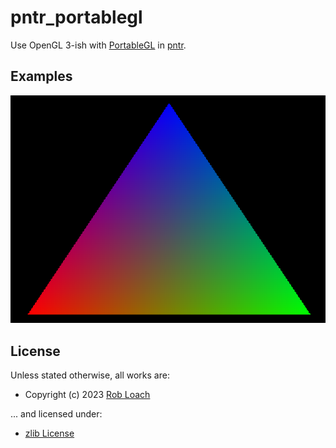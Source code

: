 # pntr_portablegl

Use OpenGL 3-ish with [PortableGL](https://github.com/rswinkle/PortableGL) in [pntr](https://github.com/robloach/pntr).

## Examples

[![Example 2 Screenshot](examples/ex2.png)](examples/ex2.c)

## License

Unless stated otherwise, all works are:

- Copyright (c) 2023 [Rob Loach](https://robloach.net)

... and licensed under:

- [zlib License](LICENSE)
